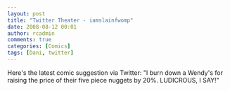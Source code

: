 ```yaml
---
layout: post
title: "Twitter Theater - iamslainfwomp"
date: 2008-08-12 00:01
author: rcadmin
comments: true
categories: [Comics]
tags: [Dani, twitter]
---
```

Here's the latest comic suggestion via Twitter:
"I burn down a Wendy's for raising the price of their five piece nuggets by 20%. LUDICROUS, I SAY!"
<a href="http://bitsmack.com/wp/2008/08/12/twitter-theater-iamslainfwomp"><img src="http://bitsmack.com/wp/wp-content/uploads/2008/08/20080812.jpg" alt="" title="mmm tasty justice" class="alignnone size-full wp-image-1434" /></a>
